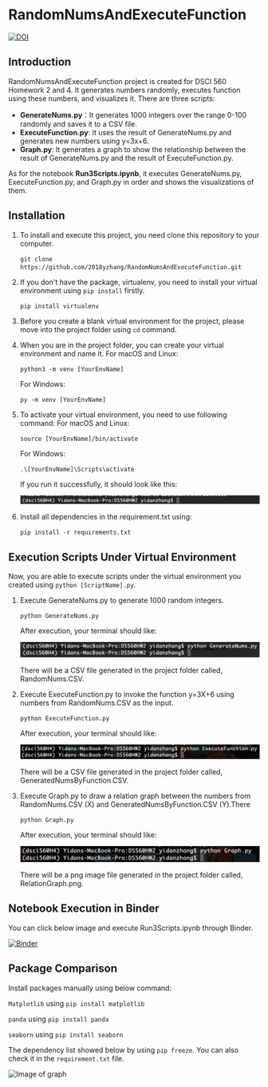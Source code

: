 # RandomNumsAndExecuteFunction
[![DOI](https://zenodo.org/badge/DOI/10.5281/zenodo.4049824.svg)](https://doi.org/10.5281/zenodo.4049824)

## Introduction
RandomNumsAndExecuteFunction project is created for DSCI 560 Homework 2 and 4. It generates numbers randomly, executes function using these numbers, and visualizes it. There are three scripts:
* **GenerateNums.py**：It generates 1000 integers over the range 0-100 randomly and saves it to a CSV file.
* **ExecuteFunction.py**: It uses the result of GenerateNums.py and generates new numbers using y=3x+6.
* **Graph.py**: It generates a graph to show the relationship between the result of GenerateNums.py and the result of ExecuteFunction.py.

As for the notebook **Run3Scripts.ipynb**, it executes GenerateNums.py, ExecuteFunction.py, and Graph.py in order and shows the visualizations of them. 

## Installation  
1. To install and execute this project, you need clone this repository to your computer. 
    ```
    git clone https://github.com/2018yzhang/RandomNumsAndExecuteFunction.git 
    ```
2. If you don't have the package, virtualenv, you need to install your virtual environment using ```pip install``` firstly. 
    ```
    pip install virtualenv
    ```
3. Before you create a blank virtual environment for the project, please move into the project folder using ```cd``` command.
4. When you are in the project folder, you can create your virtual environment and name it.
   For macOS and Linux:
   ```
   python3 -m venv [YourEnvName]
   ```
   For Windows:
   ```
   py -m venv [YourEnvName]
   ```
5. To activate your virtual environment, you need to use following command:
   For macOS and Linux:
   ```
   source [YourEnvName]/bin/activate 
   ```
   For Windows:
   ```
   .\[YourEnvName]\Scripts\activate
   ```
   If you run it successfully, it should look like this:
   
   ![Image of activate](/samplePhoto/activate.png) 
   
6. Install all dependencies in the requirement.txt using:
   ```
   pip install -r requirements.txt
   ```
## Execution Scripts Under Virtual Environment
Now, you are able to execute scripts under the virtual environment you created using ```python [ScriptName].py```.
1. Execute GenerateNums.py to generate 1000 random integers. 
   ```
   python GenerateNums.py
   ```
   After execution, your terminal should like:
   
   ![Image of gen](/samplePhoto/afterGenScript.png) 
   
   There will be a CSV file generated in the project folder called, RandomNums.CSV.
   
2. Execute ExecuteFunction.py to invoke the function y=3X+6 using numbers from RandomNums.CSV as the input.
   ```
   python ExecuteFunction.py
   ```
   After execution, your terminal should like:
   
   ![Image of fun](/samplePhoto/afterExeScript.png) 
   
   There will be a CSV file generated in the project folder called, GeneratedNumsByFunction.CSV.
   
3. Execute Graph.py to draw a relation graph between the numbers from RandomNums.CSV (X) and GeneratedNumsByFunction.CSV (Y).There
   ```
   python Graph.py
   ```
   After execution, your terminal should like:
   
   ![Image of graph](/samplePhoto/afterGraphScript.png) 
   
   There will be a png image file generated in the project folder called, RelationGraph.png. 
   
## Notebook Execution in Binder
You can click below image and execute Run3Scripts.ipynb through Binder.

[![Binder](https://mybinder.org/badge_logo.svg)](https://mybinder.org/v2/gh/2018yzhang/RandomNumsAndExecuteFunction/master?filepath=Run3Scripts.ipynb)

## Package Comparison
Install packages manually using below command:

```Matplotlib``` using ```pip install matplotlib```

```panda``` using ```pip install panda```

```seaborn``` using ```pip install seaborn```

The dependency list showed below by using ```pip freeze```. You can also check it in the ```requirement.txt``` file.

![Image of graph](/samplePhoto/ExtractedList.png) 
